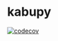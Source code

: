# kabupy

[![codecov](https://codecov.io/gh/ReiRev/kabupy/graph/badge.svg?token=3G3EEB7KEZ)](https://codecov.io/gh/ReiRev/kabupy)
